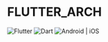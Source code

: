 # FLUTTER_ARCH

![Flutter](https://img.shields.io/badge/Flutter-v3.3.10-blue) ![Dart](https://img.shields.io/badge/Dart-2.18.6-yellow.svg) ![Android | iOS](https://img.shields.io/badge/Android-iOS-blue.svg)
